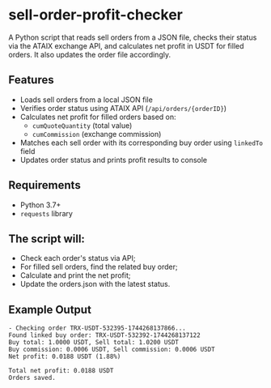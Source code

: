 # sell-order-profit-checker

A Python script that reads sell orders from a JSON file, checks their status via the ATAIX exchange API, and calculates net profit in USDT for filled orders. It also updates the order file accordingly.

## Features

- Loads sell orders from a local JSON file  
- Verifies order status using ATAIX API (`/api/orders/{orderID}`)  
- Calculates net profit for filled orders based on:
  - `cumQuoteQuantity` (total value)
  - `cumCommission` (exchange commission)  
- Matches each sell order with its corresponding buy order using `linkedTo` field  
- Updates order status and prints profit results to console  

## Requirements

- Python 3.7+
- `requests` library


## The script will:

- Check each order's status via API;
- For filled sell orders, find the related buy order;
- Calculate and print the net profit;
- Update the orders.json with the latest status.

## Example Output

```
- Checking order TRX-USDT-532395-1744268137866...
Found linked buy order: TRX-USDT-532392-1744268137122
Buy total: 1.0000 USDT, Sell total: 1.0200 USDT
Buy commission: 0.0006 USDT, Sell commission: 0.0006 USDT
Net profit: 0.0188 USDT (1.88%)

Total net profit: 0.0188 USDT
Orders saved.
```

